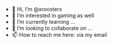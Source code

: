 - 👋 Hi, I’m @xroosterx
- 👀 I’m interested in gaming as well
- 🌱 I’m currently learning ...
- 💞️ I’m looking to collaborate on ...
- 📫 How to reach me here: via my email

<!---
xroosterx/xroosterx is a ✨ special ✨ repository because its `README.md` (this file) appears on your GitHub profile.
You can click the Preview link to take a look at your changes.
--->
